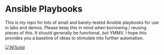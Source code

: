 # Ansible Playbooks

This is my repo for lots of small and barely-tested Ansible playbooks for use in labs and demos.  Please keep this in mind when borrowing / reusing pieces of this.  It should generally be functional, but YMMV.  I hope this provides you a baseline of ideas to stimulate into further automation.

[![N|Solid](http://gokev.com/GoKEVicon300.png)](https://goKev.com)

